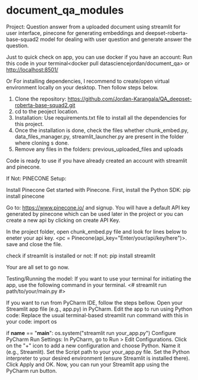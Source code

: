 # document_qa_modules
 Project: Question answer from a uploaded document using streamlit for user interface, pinecone for generating embeddings and deepset-roberta-base-squad2 model for dealing with user question and generate answer the question.

Just to quick check on app, you can use docker if you have an account:
Run this code in your terminal<docker pull datasciencejordan/document_qa> or <http://localhost:8501/>

Or
 For installing dependencies, I recommend to create/open virtual environment locally on your desktop. Then follow steps below.

 1. Clone the repository:
    <https://github.com/Jordan-Karangala/QA_deepset-roberta-base-squad2.git>
 2. cd to the peoject location.
 3. Installation: Use requirements.txt file to install all the dependencies for this project.
 4. Once the installation is done, check the files whether chunk_embed.py, data_files_manager.py, streamlit_launcher.py are present in the folder where cloning s done.
 5. Remove any files in the folders: previous_uploaded_files and uploads

Code is ready to use if you have already created an account with streamlit and pinecone.

If Not: 
PINECONE Setup:

Install Pinecone
Get started with Pinecone. First, install the Python SDK:
pip install pinecone


Go to: <https://www.pinecone.io/> and signup.
You will have a default API key generated by pinecone which can be used later in the project or you can create a new api by clicking on create API Key.


In the project folder, open chunk_embed.py file and look for lines below to eneter your api key.
<pc = Pinecone(api_key="Enter/your/api/key/here")>. save and close the file.

check if streamlit is installed or not:
If not:
pip install streamlit

Your are all set to go now.

 Testing/Running the model:
 If you want to use your terminal for initiating the app, use the following command in your terminal.
 <# streamlit run path/to/your/main.py #>

If you want to run from PyCharm IDE, follow the steps bellow.
Open your Streamlit app file (e.g., app.py) in PyCharm.
Edit the app to run using Python code: Replace the usual terminal-based streamlit run command with this in your code:
import os

if __name__ == "__main__":
    os.system("streamlit run your_app.py")
Configure PyCharm Run Settings:
In PyCharm, go to Run > Edit Configurations.
Click on the "+" icon to add a new configuration and choose Python.
Name it (e.g., Streamlit).
Set the Script path to your your_app.py file.
Set the Python interpreter to your desired environment (ensure Streamlit is installed there).
Click Apply and OK.
Now, you can run your Streamlit app using the PyCharm run button.

 

